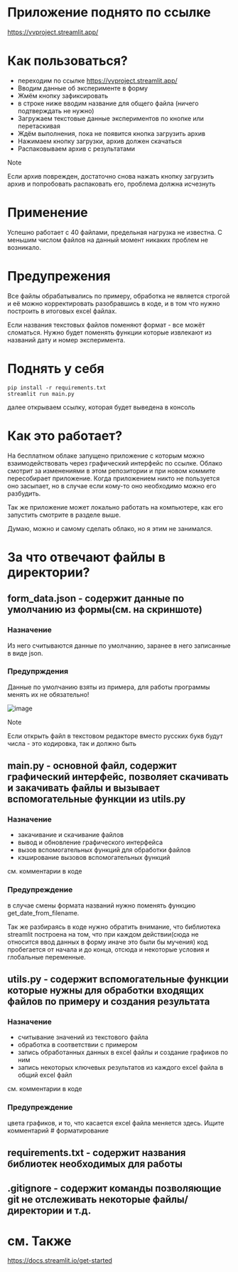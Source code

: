 # Приложение поднято по ссылке

https://vvproject.streamlit.app/

# Как пользоваться?

- переходим по ссылке https://vvproject.streamlit.app/
- Вводим данные об эксперименте в форму
- Жмём кнопку зафиксировать
- в строке ниже вводим название для общего файла (ничего подтверждать не нужно)
- Загружаем текстовые данные экспериментов по кнопке или перетаскивая
- Ждём выполнения, пока не появится кнопка загрузить архив
- Нажимаем кнопку загрузки, архив должен скачаться
- Распаковываем архив с результатами
  
> [!Note]
> Если архив поврежден, достаточно снова нажать кнопку загрузить архив и попробовать распаковать его, проблема должна исчезнуть

# Применение

Успешно работает с 40 файлами, предельная нагрузка не известна. С меньшим числом файлов на данный момент никаких проблем не возникало.

# Предупрежения

Все файлы обрабатывались по примеру, обработка не является строгой и её можно корректировать разобравшись в коде, и в том что нужно построить в итоговых excel файлах.

Если названия текстовых файлов поменяют формат - все можёт сломаться. Нужно будет поменять функции которые извлекают из названий дату и номер эксперимента.

# Поднять у себя

```
pip install -r requirements.txt
streamlit run main.py
```

далее открываем ссылку, которая будет выведена в консоль

# Как это работает?

На бесплатном облаке запущено приложение с которым можно взаимодействовать через графический интерфейс по ссылке. Облако смотрит за изменениями в этом репозитории и при новом коммите пересобирает приложение. Когда приложением никто не пользуется оно засыпает, но в случае если кому-то оно необходимо можно его разбудить.

Так же приложение может локально работать на компьютере, как его запустить смотрите в разделе выше.

Думаю, можно и самому сделать облако, но я этим не занимался.

# За что отвечают файлы в директории?

## form_data.json - содержит данные по умолчанию из формы(см. на скриншоте)

### Назначение 

Из него считываются данные по умолчанию, заранее в него записанные в виде json. 

### Предупрждения

Данные по умолчанию взяты из примера, для работы программы менять их не обязательно!

![image](https://github.com/MagicKisa/vvproject/assets/105859497/eae82ffd-4b72-4b28-bd25-5e5ed5633ef1)

> [!NOTE]
> Если открыть файл в текстовом редакторе вместо русских букв будут числа - это кодировка, так и должно быть
## main.py - основной файл, содержит графический интерфейс, позволяет скачивать и закачивать файлы и вызывает вспомогательные функции из utils.py

### Назначение

- закачивание и скачивание файлов
- вывод и обновление графического интерфейса
- вызов вспомогательных функций для обработки файлов
- кэширование вызовов вспомогательных функций 

см. комментарии в коде

### Предупреждение

в случае смены формата названий нужно поменять функцию get_date_from_filename. 

Так же разбираясь в коде нужно обратить внимание, что библиотека streamlit построена на том, что при каждом действии(сюда не относится ввод данных в форму иначе это были бы мучения) код пробегается от начала и до конца, отсюда и некоторые условия и глобальные переменные.

## utils.py - содержит вспомогательные функции которые нужны для обработки входящих файлов по примеру и создания результата

### Назначение 

- считывание значений из текстового файла
- обработка в соответствии с примером
- запись обработанных данных в excel файлы и создание графиков по ним
- запись некоторых ключевых результатов из каждого excel файла в общий excel файл

см. комментарии в коде

### Предупреждение 

цвета графиков, и то, что касается excel файла меняется здесь. Ищите комментарий # форматирование

## requirements.txt - содержит названия библиотек необходимых для работы

## .gitignore - содержит команды позволяющие git не отслеживать некоторые файлы/директории и т.д.

# см. Также

https://docs.streamlit.io/get-started
